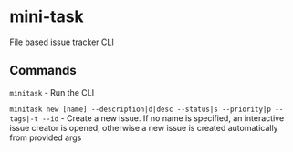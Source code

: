 # mini-task
File based issue tracker CLI

## Commands

`minitask` - Run the CLI

`minitask new [name] --description|d|desc --status|s --priority|p --tags|-t --id` -
Create a new issue. If no name is specified, an interactive issue creator is opened, otherwise
a new issue is created automatically from provided args